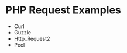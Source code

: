 # PHP Request Examples

<ul>
    <li>Curl</li>
    <li>Guzzle</li>
    <li>Http_Request2</li>
    <li>Pecl</li>
</ul>

